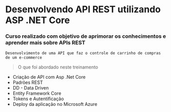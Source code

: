 # Desenvolvendo API REST utilizando ASP .NET Core

### Curso realizado com objetivo de aprimorar os conhecimentos e aprender mais sobre APIs REST

`Desenvolvimento de uma API que faz o controle de carrinho de compras de um e-commerce`

> O que foi abordado neste treinamento

- Criação de API com Asp .Net Core
- Padrões REST
- DD - Data Driven
- Entity Framework Core
- Tokens e Autentificação
- Deploy da aplicação no Microsoft Azure
